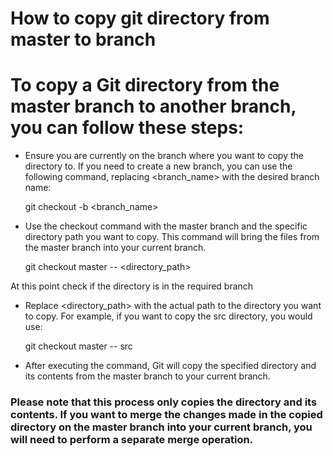# How to copy git directory from master to  branch

# To copy a Git directory from the master branch to another branch, you can follow these steps:

* Ensure you are currently on the branch where you want to copy the directory to. If you need to create a new branch, you can use the following command, replacing <branch_name> with the desired branch name:<br>

	git checkout -b <branch_name>

* Use the checkout command with the master branch and the specific directory path you want to copy. This command will bring the files from the master branch into your current branch.

	git checkout master -- <directory_path>

At this point check if the directory is in the required branch

* Replace <directory_path> with the actual path to the directory you want to copy. For example, if you want to copy the src directory, you would use:

	git checkout master -- src


* After executing the command, Git will copy the specified directory and its contents from the master branch to your current branch.

### Please note that this process only copies the directory and its contents. If you want to merge the changes made in the copied directory on the master branch into your current branch, you will need to perform a separate merge operation.


